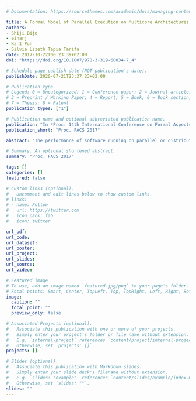 ```yaml
---
# Documentation: https://sourcethemes.com/academic/docs/managing-content/

title: A Formal Model of Parallel Execution on Multicore Architectures with Multilevel Caches"
authors: 
- Shiji Bijo
- einarj 
- Ka I Pun
- Silvia Lizeth Tapia Tarifa
date: 2017-10-22T00:23:39+02:00
doi: "https://doi.org/10.1007/978-3-319-68034-7_4"

# Schedule page publish date (NOT publication's date).
publishDate: 2020-07-21T23:37:23+02:00

# Publication type.
# Legend: 0 = Uncategorized; 1 = Conference paper; 2 = Journal article;
# 3 = Preprint / Working Paper; 4 = Report; 5 = Book; 6 = Book section;
# 7 = Thesis; 8 = Patent
publication_types: ["1"]

# Publication name and optional abbreviated publication name.
publication: "In *Proc. 14th International Conference on Formal Aspects of Component Software (FACS 2017)*, LNCS 10487.  © Springer 2017."
publication_short: "Proc. FACS 2017"

abstract: "The performance of software running on parallel or distributed architectures can be severely affected by the location of data. On shared memory multicore architectures, data movement between caches and main memory is driven by tasks executing in parallel on different cores and by a protocol to ensure cache coherence, such as MSI. This paper integrates MSI in a formal model to capture such data movement from an application perspective. We develop an executable model which integrates cache coherent data movement between different cache levels and main memory, for software described by task-level data access patterns. The proposed model is generic in the number of cache levels and cores, and abstracts from the concrete communication medium. We show that the model guarantees expected correctness properties for the MSI protocol, in particular data consistency. This paper further presents a proof of concept implementation of the proposed model in rewriting logic, which allows different choices for a program's underlying hardware architecture to be specified and compared."

# Summary. An optional shortened abstract.
summary: "Proc. FACS 2017"

tags: []
categories: []
featured: false

# Custom links (optional).
#   Uncomment and edit lines below to show custom links.
# links:
# - name: Follow
#   url: https://twitter.com
#   icon_pack: fab
#   icon: twitter

url_pdf:
url_code:
url_dataset:
url_poster:
url_project:
url_slides:
url_source:
url_video:

# Featured image
# To use, add an image named `featured.jpg/png` to your page's folder. 
# Focal points: Smart, Center, TopLeft, Top, TopRight, Left, Right, BottomLeft, Bottom, BottomRight.
image:
  caption: ""
  focal_point: ""
  preview_only: false

# Associated Projects (optional).
#   Associate this publication with one or more of your projects.
#   Simply enter your project's folder or file name without extension.
#   E.g. `internal-project` references `content/project/internal-project/index.md`.
#   Otherwise, set `projects: []`.
projects: []

# Slides (optional).
#   Associate this publication with Markdown slides.
#   Simply enter your slide deck's filename without extension.
#   E.g. `slides: "example"` references `content/slides/example/index.md`.
#   Otherwise, set `slides: ""`.
slides: ""
---
```

